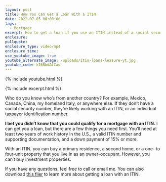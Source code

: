 ```yaml
---
layout: post
title: How You Can Get a Loan With a ITIN
date: 2022-07-05 00:00:00
tags:
  - Mortgage
excerpt: How to get a loan if you use an ITIN instead of a social security number.
enclosure:
pullquote:
enclosure_type: video/mp4
enclosure_time:
use_youtube_image: true
youtube_alternate_image: /uploads/itin-loans-leasure-yt.jpg
youtube_code: kI6BbdAtCao
---
```

{% include youtube.html %}

{% include excerpt.html %}

Who do you know who’s from another country? For example, Mexico, Canada, China, my homeland Italy, or anywhere else. If they don’t have a social security number, they’re likely working with an ITIN, or an individual taxpayer identification number.

**I bet you didn’t know that you could qualify for a mortgage with an ITIN.** I can get you a loan, but there are a few things you need first. You’ll need at least two years of work history in the U.S., a valid ITIN number and supporting documentation, and a down payment of 15% or more.

With an ITIN, you can buy a primary residence, a second home, or a one- to four-unit property that you live in as an owner-occupant. However, you can’t buy investment properties.

If you have any questions, feel free to call or email me. You can also download [this flier](https://drive.google.com/file/d/1-sMjbYPAcnZWMVxE3fYmtcA7FoeOe7Ip/view) to learn more about getting a loan with an ITIN.
